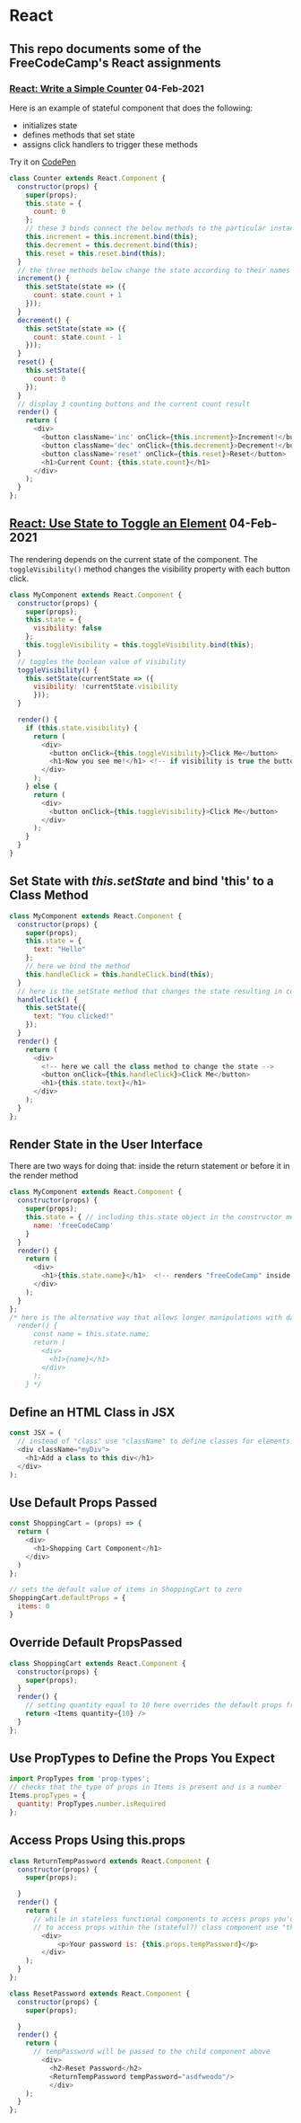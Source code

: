 # React

## This repo documents some of the FreeCodeCamp's React assignments

### [React: Write a Simple Counter](https://www.freecodecamp.org/learn/front-end-libraries/react/write-a-simple-counter) 04-Feb-2021

Here is an example of stateful component that does the following:
- initializes state
- defines methods that set state
- assigns click handlers to trigger these methods

Try it on [CodePen](https://codepen.io/yagodim/full/MWbaRxM)

```javascript
class Counter extends React.Component {
  constructor(props) {
    super(props);
    this.state = {
      count: 0
    };
    // these 3 binds connect the below methods to the particular instance of the component 
    this.increment = this.increment.bind(this);
    this.decrement = this.decrement.bind(this);
    this.reset = this.reset.bind(this);
  }
  // the three methods below change the state according to their names
  increment() {
    this.setState(state => ({
      count: state.count + 1
    }));
  }
  decrement() {
    this.setState(state => ({
      count: state.count - 1
    }));
  } 
  reset() {
    this.setState({
      count: 0
    });
  }
  // display 3 counting buttons and the current count result
  render() {
    return (
      <div>
        <button className='inc' onClick={this.increment}>Increment!</button>
        <button className='dec' onClick={this.decrement}>Decrement!</button>
        <button className='reset' onClick={this.reset}>Reset</button>
        <h1>Current Count: {this.state.count}</h1>
      </div>
    );
  }
};
```
## [React: Use State to Toggle an Element](https://www.freecodecamp.org/learn/front-end-libraries/react/use-state-to-toggle-an-element) 04-Feb-2021

The rendering depends on the current state of the component. The `toggleVisibility()` method changes the visibility property with each button click.

```javascript
class MyComponent extends React.Component {
  constructor(props) {
    super(props);
    this.state = {
      visibility: false
    };
    this.toggleVisibility = this.toggleVisibility.bind(this);
  }
  // toggles the boolean value of visibility 
  toggleVisibility() {
    this.setState(currentState => ({
      visibility: !currentState.visibility
      }));
  }

  render() {
    if (this.state.visibility) {
      return (
        <div>
          <button onClick={this.toggleVisibility}>Click Me</button>
          <h1>Now you see me!</h1> <!-- if visibility is true the button displays this h1 -->
        </div>
      );
    } else {
      return (
        <div>
          <button onClick={this.toggleVisibility}>Click Me</button>
        </div>
      );
    }
  }
}
```

## Set State with *this.setState* and bind 'this' to a Class Method
```javascript
class MyComponent extends React.Component {
  constructor(props) {
    super(props);
    this.state = {
      text: "Hello"
    };
    // here we bind the method  
    this.handleClick = this.handleClick.bind(this);
  }
  // here is the setState method that changes the state resulting in component re-rendering
  handleClick() {
    this.setState({
      text: "You clicked!"
    });
  }
  render() {
    return (
      <div>
        <!-- here we call the class method to change the state -->
        <button onClick={this.handleClick}>Click Me</button>
        <h1>{this.state.text}</h1>
      </div>
    );
  }
};

```

## Render State in the User Interface
There are two ways for doing that: inside the return statement or before it in the render method

```javascript
class MyComponent extends React.Component {
  constructor(props) {
    super(props);
    this.state = { // including this.state object in the constructor method makes the component stateful
      name: 'freeCodeCamp'
    }
  }
  render() {
    return (
      <div>
        <h1>{this.state.name}</h1>  <!-- renders "freeCodeCamp" inside h1 -->
      </div>
    );
  }
};
/* here is the alternative way that allows longer manipulations with data before returning it 
  render() {
      const name = this.state.name;
      return (
        <div>
          <h1>{name}</h1>
        </div>
      );
    } */
```



## Define an HTML Class in JSX
```javascript
const JSX = (
  // instead of "class" use "className" to define classes for elements in JSX's 
  <div className="myDiv">
    <h1>Add a class to this div</h1>
  </div>
);

```

## Use Default Props Passed
```javascript
const ShoppingCart = (props) => {
  return (
    <div>
      <h1>Shopping Cart Component</h1>
    </div>
  )
};

// sets the default value of items in ShoppingCart to zero
ShoppingCart.defaultProps = {
  items: 0
}
```
## Override Default PropsPassed
```javascript
class ShoppingCart extends React.Component {
  constructor(props) {
    super(props);
  }
  render() {
    // setting quantity equal to 10 here overrides the default props from the previous example
    return <Items quantity={10} />
  }
};
```

## Use PropTypes to Define the Props You Expect
```javascript
import PropTypes from 'prop-types';
// checks that the type of props in Items is present and is a number 
Items.propTypes = {
  quantity: PropTypes.number.isRequired
};
```
## Access Props Using this.props
```javascript
class ReturnTempPassword extends React.Component {
  constructor(props) {
    super(props);

  }
  render() {
    return (
      // while in stateless functional components to access props you'd use {props.tempPassword},
      // to access props within the (stateful?) class component use "this.props.<..>"
        <div>
            <p>Your password is: {this.props.tempPassword}</p>
        </div>
    );
  }
};

class ResetPassword extends React.Component {
  constructor(props) {
    super(props);

  }
  render() {
    return (
      // tempPassword will be passed to the child component above
        <div>
          <h2>Reset Password</h2>
          <ReturnTempPassword tempPassword="asdfweodo"/>
          </div>
    );
  }
};
```